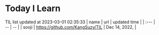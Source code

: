 # Today I Learn 
TIL list updated at 2023-03-01 02:35:33
| name | url | updated time |
| :--- | -- | -- |
| sooji | https://github.com/KangSuzy/TIL | Dec 14, 2022, |
